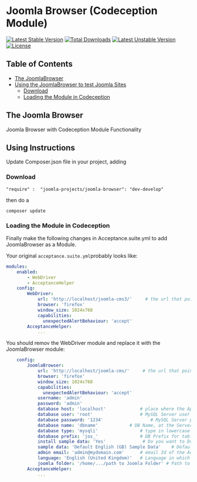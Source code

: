 # Joomla Browser (Codeception Module)
[![Latest Stable Version](https://poser.pugx.org/joomla-projects/joomla-browser/v/stable)](https://packagist.org/packages/joomla-projects/joomla-browser) [![Total Downloads](https://poser.pugx.org/joomla-projects/joomla-browser/downloads)](https://packagist.org/packages/joomla-projects/joomla-browser) [![Latest Unstable Version](https://poser.pugx.org/joomla-projects/joomla-browser/v/unstable)](https://packagist.org/packages/joomla-projects/joomla-browser) [![License](https://poser.pugx.org/joomla-projects/joomla-browser/license)](https://packagist.org/packages/joomla-projects/joomla-browser)

## Table of Contents

* [The JoomlaBrowser](#the-joomla-browser)
* [Using the JoomlaBrowser to test Joomla Sites](#using-instructions)
  * [Download](#download)
  * [Loading the Module in Codeception](loading-the-module-in-codeception)

## The Joomla Browser
Joomla Browser with Codeception Module Functionality

## Using Instructions
Update Composer.json file in your project, adding 

### Download

```
"require" :  "joomla-projects/joomla-browser": "dev-develop"
```
then do a
```
composer update 
```

### Loading the Module in Codeception

Finally make the following changes in Acceptance.suite.yml to add JoomlaBrowser as a Module. 

Your original `acceptance.suite.yml`probably looks like:

```yaml
modules:
    enabled:
        - WebDriver
        - AcceptanceHelper
    config:
        WebDriver:
            url: 'http://localhost/joomla-cms3/'     # the url that points to the joomla cms
            browser: 'firefox'
            window_size: 1024x768
            capabilities:
              unexpectedAlertBehaviour: 'accept'
        AcceptanceHelper:
            ...
```

You should remov the WebDriver module and replace it with the JoomlaBrowser module:

```yaml
    config:
        JoomlaBrowser:
            url: 'http://localhost/joomla-cms/'     # the url that points to the joomla installation at /tests/system/joomla-cms
            browser: 'firefox'
            window_size: 1024x768
            capabilities:
              unexpectedAlertBehaviour: 'accept'
            username: 'admin'
            password: 'admin'
            database host: 'localhost'             # place where the Application is Hosted #server Address
            database user: 'root'                  # MySQL Server user ID, usually root
            database password: '1234'                  # MySQL Server password, usually empty or root
            database name: 'dbname'            # DB Name, at the Server
            database type: 'mysqli'                # type in lowercase one of the options: MySQL\MySQLi\PDO
            database prefix: 'jos_'                # DB Prefix for tables
            install sample data: 'Yes'              # Do you want to Download the Sample Data Along with Joomla Installation, then keep it Yes
            sample data: 'Default English (GB) Sample Data'    # Default Sample Data
            admin email: 'admin@mydomain.com'      # email Id of the Admin
            language: 'English (United Kingdom)'   # Language in which you want the Application to be Installed
            joomla folder: '/home/.../path to Joomla Folder' # Path to Joomla installation where we execute the tests
        AcceptanceHelper:
            ...
```
